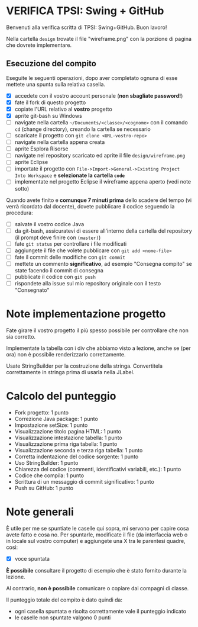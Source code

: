 # VERIFICA TPSI: Swing + GitHub

Benvenuti alla verifica scritta di TPSI: Swing+GitHub. Buon lavoro!

Nella cartella `design` trovate il file "wireframe.png" con la porzione di pagina che dovrete implementare.

## Esecuzione del compito
Eseguite le seguenti operazioni, dopo aver completato ognuna di esse mettete una spunta sulla relativa casella.

- [X] accedete con il vostro account personale (**non sbagliate password!**)
- [X] fate il fork di questo progetto
- [X] copiate l'URL relativo al **vostro** progetto
- [X] aprite git-bash su Windows
- [ ] navigate nella cartella `~/Documents/<classe>/<cognome>` con il comando `cd` (change directory), creando la cartella se necessario
- [ ] scaricate il progetto con `git clone <URL-vostro-repo>`
- [ ] navigate nella cartella appena creata
- [ ] aprite Esplora Risorse
- [ ] navigate nel repository scaricato ed aprite il file `design/wireframe.png`
- [ ] aprite Eclipse
- [ ] importate il progetto con `File->Import->General->Existing Project Into Workspace` e **selezionate la cartella `code`**
- [ ] implementate nel progetto Eclipse il wireframe appena aperto (vedi note sotto)

Quando avete finito e **comunque 7 minuti prima** dello scadere del tempo (vi verrà ricordato dal docente), dovete pubblicare il codice seguendo la procedura:
- [ ] salvate il vostro codice Java
- [ ] da git-bash, assicuratevi di essere all'interno della cartella del repository (il prompt deve finire con `(master)`)
- [ ] fate `git status` per controllare i file modificati
- [ ] aggiungete il file che volete pubblicare con `git add <nome-file>`
- [ ] fate il commit delle modifiche con `git commit`
- [ ] mettete un commento **significativo**, ad esempio "Consegna compito" se state facendo il commit di consegna
- [ ] pubblicate il codice con `git push`
- [ ] rispondete alla issue sul mio repository originale con il testo "Consegnato"

# Note implementazione progetto
Fate girare il vostro progetto il più spesso possibile per controllare che non sia corretto.

Implementate la tabella con i div che abbiamo visto a lezione, anche se (per ora) non è possibile renderizzarlo correttamente.

Usate StringBuilder per la costruzione della stringa. Convertitela correttamente in stringa prima di usarla nella JLabel.

# Calcolo del punteggio
- Fork progetto: 1 punto
- Correzione Java package: 1 punto
- Impostazione setSize: 1 punto
- Visualizzazione titolo pagina HTML: 1 punto
- Visualizzazione intestazione tabella: 1 punto
- Visualizzazione prima riga tabella: 1 punto
- Visualizzazione seconda e terza riga tabella: 1 punto
- Corretta indentazione del codice sorgente: 1 punto
- Uso StringBuilder: 1 punto
- Chiarezza del codice (commenti, identificativi variabili, etc.): 1 punto
- Codice che compila: 1 punto
- Scrittura di un messaggio di commit significativo: 1 punto
- Push su GitHub: 1 punto

# Note generali
È utile per me se spuntiate le caselle qui sopra, mi servono per capire cosa avete fatto e cosa no. Per spuntarle, modificate il file (da interfaccia web o in locale sul vostro computer) e aggiungete una X tra le parentesi quadre, così:
- [X] voce spuntata

**È possibile** consultare il progetto di esempio che è stato fornito durante la lezione.

Al contrario, **non è possibile** comunicare o copiare dai compagni di classe.

Il punteggio totale del compito è dato quindi da:
- ogni casella spuntata e risolta correttamente vale il punteggio indicato
- le caselle non spuntate valgono 0 punti
